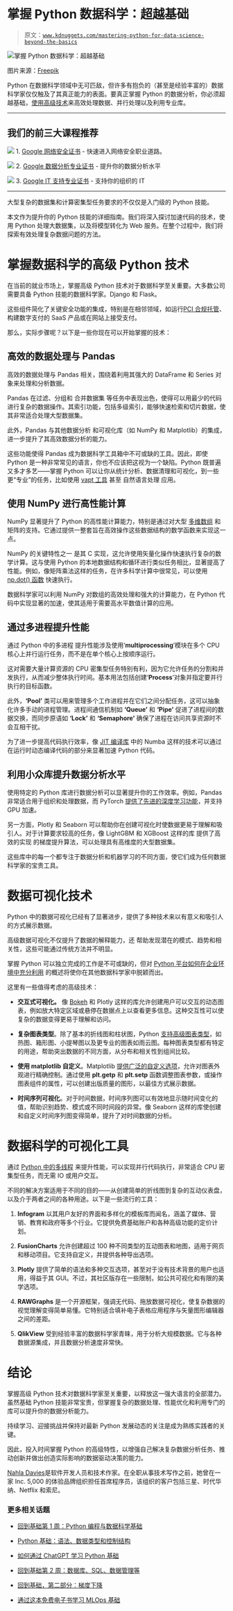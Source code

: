 # 掌握 Python 数据科学：超越基础

> 原文：[`www.kdnuggets.com/mastering-python-for-data-science-beyond-the-basics`](https://www.kdnuggets.com/mastering-python-for-data-science-beyond-the-basics)

![掌握 Python 数据科学：超越基础](img/2d7e11de2750f8d67d726332135ee829.png)

图片来源：[Freepik](https://www.freepik.com/free-photo/ai-site-helping-with-software-production_41673046.htm#fromView=search&page=1&position=0&uuid=c9c5be64-dc30-4a63-b268-62f14bc67126)

Python 在数据科学领域中无可匹敌，但许多有抱负的（甚至是经验丰富的）数据科学家仅仅触及了其真正能力的表面。要真正掌握 Python 的数据分析，你必须超越基础，[使用高级技术](https://dzone.com/articles/advanced-python-techniques-every-programmer-should-know)来高效处理数据、并行处理以及利用专业库。

* * *

## 我们的前三大课程推荐

![](img/0244c01ba9267c002ef39d4907e0b8fb.png) 1\. [Google 网络安全证书](https://www.kdnuggets.com/google-cybersecurity) - 快速进入网络安全职业道路。

![](img/e225c49c3c91745821c8c0368bf04711.png) 2\. [Google 数据分析专业证书](https://www.kdnuggets.com/google-data-analytics) - 提升你的数据分析水平

![](img/0244c01ba9267c002ef39d4907e0b8fb.png) 3\. [Google IT 支持专业证书](https://www.kdnuggets.com/google-itsupport) - 支持你的组织的 IT

* * *

大型复杂的数据集和计算密集型任务要求的不仅仅是入门级的 Python 技能。

本文作为提升你的 Python 技能的详细指南。我们将深入探讨加速代码的技术，使用 Python 处理大数据集，以及将模型转化为 Web 服务。在整个过程中，我们将探索有效处理复杂数据问题的方法。

# 掌握数据科学的高级 Python 技术

在当前的就业市场上，掌握高级 Python 技术对于数据科学至关重要。大多数公司需要具备 Python 技能的数据科学家。Django 和 Flask。

这些组件简化了关键安全功能的集成，特别是在相邻领域，如运行[PCI 合规托管](https://www.atlantic.net/pci-compliant-hosting/)、构建数字支付的 SaaS 产品或在网站上接受支付。

那么，实际步骤呢？以下是一些你现在可以开始掌握的技术：

## 高效的数据处理与 Pandas

高效的数据处理与 Pandas 相关，围绕着利用其强大的 DataFrame 和 Series 对象来处理和分析数据。

Pandas 在过滤、分组和 合并数据集 等任务中表现出色，使得可以用最少的代码进行复杂的数据操作。其索引功能，包括多级索引，能够快速检索和切片数据，使其非常适合处理大型数据集。

此外，Pandas 与其他数据分析 和可视化库（如 NumPy 和 Matplotlib）的集成，进一步提升了其高效数据分析的能力。

这些功能使得 Pandas 成为数据科学工具箱中不可或缺的工具。因此，即使 Python 是一种非常常见的语言，你也不应该把这视为一个缺陷。Python 既普遍又多才多艺——掌握 Python 可以让你从统计分析、数据清理和可视化，到一些更“专业”的任务，比如使用 [vapt 工具](https://www.getastra.com/blog/security-audit/what-are-vapt-tools/) 甚至 自然语言处理 应用。

## 使用 NumPy 进行高性能计算

NumPy 显著提升了 Python 的高性能计算能力，特别是通过对大型 [多维数组](https://www.freecodecamp.org/news/multi-dimensional-arrays-in-python/) 和矩阵的支持。它通过提供一整套旨在高效操作这些数据结构的数学函数来实现这一点。

NumPy 的关键特性之一 是其 C 实现，这允许使用矢量化操作快速执行复杂的数学计算。这与使用 Python 的本地数据结构和循环进行类似任务相比，显著提高了性能。例如，像矩阵乘法这样的任务，在许多科学计算中很常见，可以使用 [np.dot() 函数](https://numpy.org/doc/stable/reference/generated/numpy.dot.html) 快速执行。

数据科学家可以利用 NumPy 对数组的高效处理和强大的计算能力，在 Python 代码中实现显著的加速，使其适用于需要高水平数值计算的应用。

## 通过多进程提升性能

通过 Python 中的多进程 提升性能涉及使用‘**multiprocessing**’模块在多个 CPU 核心上并行运行任务，而不是在单个核心上按顺序运行。

这对需要大量计算资源的 CPU 密集型任务特别有利，因为它允许任务的分割和并发执行，从而减少整体执行时间。基本用法包括创建‘**Process**’对象并指定要并行执行的目标函数。

此外，**‘Pool’** 类可以用来管理多个工作进程并在它们之间分配任务，这可以抽象化许多手动的进程管理。进程间通信机制如 **‘Queue’** 和 **‘Pipe’** 促进了进程间的数据交换，而同步原语如 **‘Lock’** 和 **‘Semaphore’** 确保了进程在访问共享资源时不会互相干扰。

为了进一步提高代码执行效率，像 [JIT 编译库](https://github.com/wdv4758h/awesome-jit) 中的 Numba 这样的技术可以通过在运行时动态编译代码的部分来显著加速 Python 代码。

## 利用小众库提升数据分析水平

使用特定的 Python 库进行数据分析可以显著提升你的工作效率。例如，Pandas 非常适合用于组织和处理数据，而 PyTorch [提供了先进的深度学习功能](https://pytorch.org/tutorials/beginner/deep_learning_60min_blitz.html)，并支持 GPU 加速。

另一方面，Plotly 和 Seaborn 可以帮助你在创建可视化时使数据更易于理解和吸引人。对于计算要求较高的任务，像 LightGBM 和 XGBoost 这样的库 提供了高效的实现 的梯度提升算法，可以处理具有高维度的大型数据集。

这些库中的每一个都专注于数据分析和机器学习的不同方面，使它们成为任何数据科学家的宝贵工具。

# 数据可视化技术

Python 中的数据可视化已经有了显著进步，提供了多种技术来以有意义和吸引人的方式展示数据。

高级数据可视化不仅提升了数据的解释能力，还 帮助发现潜在的模式、趋势和相关性，这些可能通过传统方法并不明显。

掌握 Python 可以独立完成的工作是不可或缺的，但对 [Python 平台如何在企业环境中充分利用](https://platform.sh/marketplace/python/) 的概述将使你在其他数据科学家中脱颖而出。

这里有一些值得考虑的高级技术：

+   **交互式可视化。** 像 [Bokeh](https://docs.bokeh.org/en/latest/) 和 Plotly 这样的库允许创建用户可以交互的动态图表，例如放大特定区域或悬停在数据点上以查看更多信息。这种交互性可以使复杂的数据变得更易于理解和访问。

+   **复杂图表类型**。除了基本的折线图和柱状图，Python [支持高级图表类型](https://plotly.com/python/)，如热图、箱形图、小提琴图以及更专业的图表如雨云图。每种图表类型都有特定的用途，帮助突出数据的不同方面，从分布和相关性到组间比较。

+   **使用 matplotlib 自定义**。Matplotlib [提供广泛的自定义选项](https://www.scaler.com/topics/matplotlib/how-to-customize-plots-in-matplotlib/)，允许对图表外观进行精确控制。通过使用 **plt.getp** 和 **plt.setp** 函数调整图表参数，或操作图表组件的属性，可以创建出版质量的图形，以最佳方式展示数据。

+   **时间序列可视化**。对于时间数据，时间序列图可以有效地显示随时间变化的值，帮助识别趋势、模式或不同时间段的异常。像 Seaborn 这样的库使创建和自定义时间序列图变得简单，提升了对时间数据的分析。

# 数据科学的可视化工具

通过 [Python 中的多线程](https://docs.python.org/3/library/multiprocessing.html) 来提升性能，可以实现并行代码执行，非常适合 CPU 密集型任务，而无需 IO 或用户交互。

不同的解决方案适用于不同的目的——从创建简单的折线图到复杂的互动仪表盘，以及介于两者之间的各种用途。以下是一些流行的工具：

1.  **Infogram** 以其用户友好的界面和多样化的模板库而闻名，涵盖了媒体、营销、教育和政府等多个行业。它提供免费基础账户和各种高级功能的定价计划。

1.  **FusionCharts** 允许创建超过 100 种不同类型的互动图表和地图，适用于网页和移动项目。它支持自定义，并提供各种导出选项。

1.  **Plotly** 提供了简单的语法和多种交互选项，甚至对于没有技术背景的用户也适用，得益于其 GUI。不过，其社区版存在一些限制，如公共可视化和有限的美学选项。

1.  **RAWGraphs** 是一个开源框架，强调无代码、拖放数据可视化，使复杂数据的视觉理解变得简单易懂。它特别适合填补电子表格应用程序与矢量图形编辑器之间的差距。

1.  **QlikView** 受到经验丰富的数据科学家青睐，用于分析大规模数据。它与各种数据源集成，并且数据分析速度非常快。

# 结论

掌握高级 Python 技术对数据科学家至关重要，以释放这一强大语言的全部潜力。虽然基础 Python 技能非常宝贵，但掌握复杂的数据处理、性能优化和利用专门的库可以提升你的数据分析能力。

持续学习、迎接挑战并保持对最新 Python 发展动态的关注是成为熟练实践者的关键。

因此，投入时间掌握 Python 的高级特性，以增强自己解决复杂数据分析任务、推动创新并做出创造实际影响的数据驱动决策的能力。

[Nahla Davies](http://nahlawrites.com/)是软件开发人员和技术作家。在全职从事技术写作之前，她曾在一家 Inc. 5,000 的体验品牌组织担任首席程序员，该组织的客户包括三星、时代华纳、Netflix 和索尼。

### 更多相关话题

+   [回到基础第 1 周：Python 编程与数据科学基础](https://www.kdnuggets.com/back-to-basics-week-1-python-programming-data-science-foundations)

+   [Python 基础：语法、数据类型和控制结构](https://www.kdnuggets.com/python-basics-syntax-data-types-and-control-structures)

+   [如何通过 ChatGPT 学习 Python 基础](https://www.kdnuggets.com/how-to-learn-python-basics-with-chatgpt)

+   [回到基础第 2 周：数据库、SQL、数据管理等](https://www.kdnuggets.com/back-to-basics-week-2-database-sql-data-management-and-statistical-concepts)

+   [回到基础，第二部分：梯度下降](https://www.kdnuggets.com/2023/03/back-basics-part-dos-gradient-descent.html)

+   [通过这本免费电子书学习 MLOps 基础](https://www.kdnuggets.com/2023/08/learn-mlops-basics-free-ebook.html)
